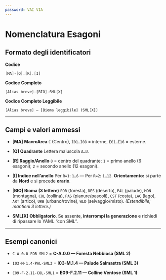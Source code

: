 ```yaml
---
password: VAI VIA
---
```


# Nomenclatura Esagoni

## Formato degli identificatori

**Codice**

```
[MA]-[Q].[R].[I]
```

**Codice Completo**

```
[Alias breve]-[BIO]-SML[X]
```

**Codice Completo Leggibile**

```
[Alias breve] — [Bioma leggibile] (SML[X])
```

---

## Campi e valori ammessi

* **\[MA] MacroArea**
  `C` (Centro), `I01…I08` = interne, `E01…E16` = esterne.

* **\[Q] Quadrante**
  Lettera maiuscola `A…U`.

* **\[R] Raggio/Anello**
  `0` = centro del quadrante; `1` = primo anello (6 esagoni); `2` = secondo anello (12 esagoni).

* **\[I] Indice nell’anello**
  Per `R=1`: `1…6` — Per `R=2`: `1…12`.
  **Orientamento:** si parte da **Nord** e si procede **orario**.

* **\[BIO] Bioma (3 lettere)**
  `FOR` (foresta), `DES` (deserto), `PAL` (palude), `MON` (montagna),
  `COL` (collina), `PAS` (pianure/pascoli), `CST` (costa), `LAC` (lago),
  `ART` (artico), `URB` (urbano/rovine), `WLD` (selvaggio/misto).
  *(Estendibile; mantieni 3 lettere.)*

* **SML\[X]**
  **Obbligatorio**. Se assente, **interrompi la generazione** e richiedi di ripassare lo YAML “con SML”.

---

## Esempi canonici

* `C-A-0.0-FOR-SML2` =   **C-A.0.0 — Foresta Nebbiosa (SML 2)**

* `I03-M-1.4-PAL-SML3` =   **I03-M.1.4 — Palude Salmastra (SML 3)**

* `E09-F-2.11-COL-SML1` =   **E09-F.2.11 — Colline Ventose (SML 1)**
